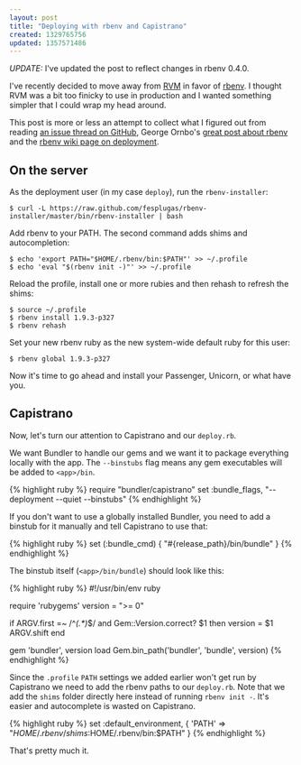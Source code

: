 ```yaml
---
layout: post
title: "Deploying with rbenv and Capistrano"
created: 1329765756
updated: 1357571486
---
```


*UPDATE:* I've updated the post to reflect changes in rbenv 0.4.0.

I've recently decided to move away from [RVM](https://rvm.beginrescueend.com/) in favor of [rbenv](https://github.com/sstephenson/rbenv). I thought RVM was a bit too finicky to use in production and I wanted something simpler that I could wrap my head around.

This post is more or less an attempt to collect what I figured out from reading [an issue thread on GitHub](https://github.com/sstephenson/rbenv/issues/101), George Ornbo's [great post about rbenv](http://shapeshed.com/using-rbenv-to-manage-rubies/) and the [rbenv wiki page on deployment](https://github.com/sstephenson/rbenv/wiki/Deploying-with-rbenv).

## On the server

As the deployment user (in my case `deploy`), run the `rbenv-installer`:

    $ curl -L https://raw.github.com/fesplugas/rbenv-installer/master/bin/rbenv-installer | bash

Add rbenv to your PATH. The second command adds shims and autocompletion:

    $ echo 'export PATH="$HOME/.rbenv/bin:$PATH"' >> ~/.profile
    $ echo 'eval "$(rbenv init -)"' >> ~/.profile

Reload the profile, install one or more rubies and then rehash to refresh
the shims:

    $ source ~/.profile
    $ rbenv install 1.9.3-p327
    $ rbenv rehash

Set your new rbenv ruby as the new system-wide default ruby for this user:

    $ rbenv global 1.9.3-p327

Now it's time to go ahead and install your Passenger, Unicorn, or what have you.


## Capistrano

Now, let's turn our attention to Capistrano and our `deploy.rb`.

We want Bundler to handle our gems and we want it to package everything
locally with the app. The `--binstubs` flag means any gem executables will be added
to `<app>/bin`.

{% highlight ruby %}
require "bundler/capistrano"
set :bundle_flags, "--deployment --quiet --binstubs"
{% endhighlight %}

If you don't want to use a globally installed Bundler, you need to add a
binstub for it manually and tell Capistrano to use that:

{% highlight ruby %}
set (:bundle_cmd) { "#{release_path}/bin/bundle" }
{% endhighlight %}

The binstub itself (`<app>/bin/bundle`) should look like this:

{% highlight ruby %}
#!/usr/bin/env ruby

require 'rubygems'
version = ">= 0"

if ARGV.first =~ /^_(.*)_$/ and Gem::Version.correct? $1 then
  version = $1
  ARGV.shift
end

gem 'bundler', version
load Gem.bin_path('bundler', 'bundle', version)
{% endhighlight %}

Since the `.profile` `PATH` settings we added earlier won't get run by Capistrano we need to add the rbenv paths to our `deploy.rb`. 
Note that we add the `shims` folder directly here instead of running `rbenv init -`. It's easier and autocomplete is wasted on Capistrano.

{% highlight ruby %}
set :default_environment, {
  'PATH' => "$HOME/.rbenv/shims:$HOME/.rbenv/bin:$PATH"
}
{% endhighlight %}

That's pretty much it.
